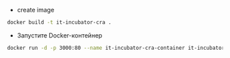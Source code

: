 - create image

```bash
docker build -t it-incubator-cra .
```

- Запустите Docker-контейнер
```bash
docker run -d -p 3000:80 --name it-incubator-cra-container it-incubator-cra
```

